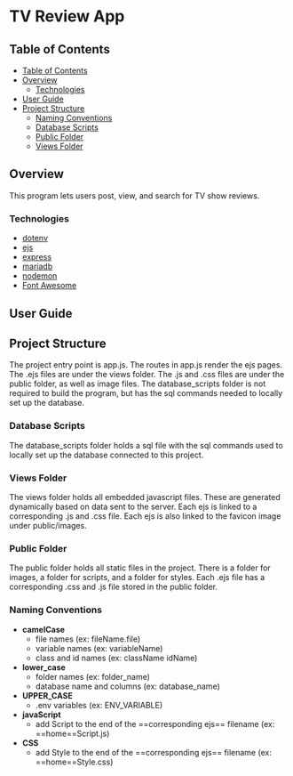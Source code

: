 # TV Review App

## Table of Contents

- [Table of Contents](#table-of-contents)
- [Overview](#overview)
    - [Technologies](#technologies)
- [User Guide](#user-guide)
- [Project Structure](#project-structure)
    - [Naming Conventions](#naming-conventions)
    - [Database Scripts](#database-scripts)
    - [Public Folder](#public-folder)
    - [Views Folder](#views-folder)

## Overview

This program lets users post, view, and search for TV show reviews.

### Technologies

- [dotenv](https://www.npmjs.com/package/dotenv)
- [ejs](https://ejs.co)
- [express](https://expressjs.com/en/api.html)
- [mariadb](https://mariadb.org)
- [nodemon](https://nodemon.io)
- [Font Awesome](https://fontawesome.com)

## User Guide

## Project Structure

The project entry point is app.js. The routes in app.js render the ejs pages. The .ejs files are under the views folder. The .js and .css files are under the public folder, as well as image files. The database_scripts folder is not required to build the program, but has the sql commands needed to locally set up the database. 

### Database Scripts

The database_scripts folder holds a sql file with the sql commands used to locally set up the database connected to this project.

### Views Folder

The views folder holds all embedded javascript files. These are generated dynamically based on data sent to the server. Each ejs is linked to a corresponding .js and .css file. Each ejs is also linked to the favicon image under public/images.

### Public Folder

The public folder holds all static files in the project. There is a folder for images, a folder for scripts, and a folder for styles. Each .ejs file has a corresponding .css and .js file stored in the public folder.

### Naming Conventions

- **camelCase**
    - file names (ex: fileName.file)
    - variable names (ex: variableName)
    - class and id names (ex: className idName)
- **lower_case**
    - folder names (ex: folder_name)
    - database name and columns (ex: database_name)
- **UPPER_CASE**
    - .env variables (ex: ENV_VARIABLE)
- **javaScript**
    - add Script to the end of the ==corresponding ejs== filename (ex: ==home==Script.js)
- **CSS**
    - add Style to the end of the ==corresponding ejs== filename (ex: ==home==Style.css)

